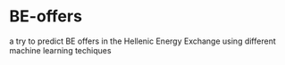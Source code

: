 # BE-offers
a try to predict BE offers in the Hellenic Energy Exchange using different machine learning techiques 
